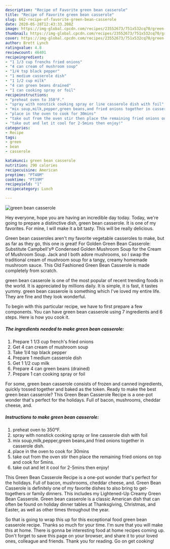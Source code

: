 ```yaml
---
description: "Recipe of Favorite green bean casserole"
title: "Recipe of Favorite green bean casserole"
slug: 662-recipe-of-favorite-green-bean-casserole
date: 2020-05-28T12:43:33.208Z
image: https://img-global.cpcdn.com/recipes/23552673/751x532cq70/green-bean-casserole-recipe-main-photo.jpg
thumbnail: https://img-global.cpcdn.com/recipes/23552673/751x532cq70/green-bean-casserole-recipe-main-photo.jpg
cover: https://img-global.cpcdn.com/recipes/23552673/751x532cq70/green-bean-casserole-recipe-main-photo.jpg
author: Brett Lynch
ratingvalue: 4.8
reviewcount: 46401
recipeingredient:
- "1 1/3 cup frenchs fried onions"
- "4 can cream of mushroom soup"
- "1/4 tsp black pepper"
- "1 medium casserole dish"
- "1 1/2 cup milk"
- "4 can green beans drained"
- "1 can cooking spray or foil"
recipeinstructions:
- "preheat oven to 350°F."
- "spray with nonstick cooking spray or line casserole dish with foil"
- "mix soup,milk,pepper,green beans,and fried onions together in casserole dish."
- "place in the oven to cook for 30mins"
- "take out from the oven stir then place the remaining fried onions on top and cook for 5mins."
- "take out and let it cool for 2-5mins then enjoy!"
categories:
- Recipe
tags:
- green
- bean
- casserole

katakunci: green bean casserole 
nutrition: 290 calories
recipecuisine: American
preptime: "PT40M"
cooktime: "PT39M"
recipeyield: "1"
recipecategory: Lunch

---
```



![green bean casserole](https://img-global.cpcdn.com/recipes/23552673/751x532cq70/green-bean-casserole-recipe-main-photo.jpg)

Hey everyone, hope you are having an incredible day today. Today, we're going to prepare a distinctive dish, green bean casserole. It is one of my favorites. For mine, I will make it a bit tasty. This will be really delicious.

Green bean casseroles aren&#39;t my favorite vegetable casseroles to make, but as far as they go, this one is great! For Golden Green Bean Casserole: Substitute Campbell&#39;s® Condensed Golden Mushroom Soup for the Cream of Mushroom Soup. Jack and I both adore mushrooms, so I swap the traditional cream of mushroom soup for a tangy, creamy homemade mushroom sauce. This Old Fashioned Green Bean Casserole is made completely from scratch.

green bean casserole is one of the most popular of recent trending foods in the world. It is appreciated by millions daily. It is simple, it is fast, it tastes yummy. green bean casserole is something which I've loved my entire life. They are fine and they look wonderful.


To begin with this particular recipe, we have to first prepare a few components. You can have green bean casserole using 7 ingredients and 6 steps. Here is how you cook it.

<!--inarticleads1-->

##### The ingredients needed to make green bean casserole:

1. Prepare 1 1/3 cup french&#39;s fried onions
1. Get 4 can cream of mushroom soup
1. Take 1/4 tsp black pepper
1. Prepare 1 medium casserole dish
1. Get 1 1/2 cup milk
1. Prepare 4 can green beans (drained)
1. Prepare 1 can cooking spray or foil


For some, green bean casserole consists of frozen and canned ingredients, quickly tossed together and baked as the token. Ready to make the best green bean casserole? This Green Bean Casserole Recipe is a one-pot wonder that&#39;s perfect for the holidays. Full of bacon, mushrooms, cheddar cheese, and. 

<!--inarticleads2-->

##### Instructions to make green bean casserole:

1. preheat oven to 350°F.
1. spray with nonstick cooking spray or line casserole dish with foil
1. mix soup,milk,pepper,green beans,and fried onions together in casserole dish.
1. place in the oven to cook for 30mins
1. take out from the oven stir then place the remaining fried onions on top and cook for 5mins.
1. take out and let it cool for 2-5mins then enjoy!


This Green Bean Casserole Recipe is a one-pot wonder that&#39;s perfect for the holidays. Full of bacon, mushrooms, cheddar cheese, and. Green Bean Casserole is definitely one of my favorite dishes to also bring to get-togethers or family dinners. This includes my Lightened-Up Creamy Green Bean Casserole. Green bean casserole is a classic American dish that can often be found on holiday dinner tables at Thanksgiving, Christmas, and Easter, as well as other times throughout the year. 

So that is going to wrap this up for this exceptional food green bean casserole recipe. Thanks so much for your time. I'm sure that you will make this at home. There is gonna be interesting food at home recipes coming up. Don't forget to save this page on your browser, and share it to your loved ones, colleague and friends. Thank you for reading. Go on get cooking!
